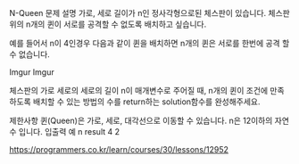 N-Queen
문제 설명
가로, 세로 길이가 n인 정사각형으로된 체스판이 있습니다. 체스판 위의 n개의 퀸이 서로를 공격할 수 없도록 배치하고 싶습니다.

예를 들어서 n이 4인경우 다음과 같이 퀸을 배치하면 n개의 퀸은 서로를 한번에 공격 할 수 없습니다.

Imgur
Imgur

체스판의 가로 세로의 세로의 길이 n이 매개변수로 주어질 때, n개의 퀸이 조건에 만족 하도록 배치할 수 있는 방법의 수를 return하는 solution함수를 완성해주세요.

제한사항
퀸(Queen)은 가로, 세로, 대각선으로 이동할 수 있습니다.
n은 12이하의 자연수 입니다.
입출력 예
n result
4 2

https://programmers.co.kr/learn/courses/30/lessons/12952
